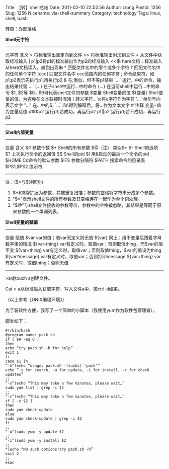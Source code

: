 Title: 【转】shell总结
Date: 2011-02-10 22:52:56
Author: zrong
Postid: 1256
Slug: 1256
Nicename: via-shell-summary
Category: technology
Tags: linux, shell, bash

转自：[乔部落格](http://joe.is-programmer.com/posts/17466.html)

**Shell元字符**

  ------------ --------------------------------------------------
  元字符       含义
  \>           将标准输出重定向到文件
  \>\>         将标准输出附加到文件
  \<           从文件中获取标准输入
  |            p1|p2将p1的标准输出作为p2的标准输入
  \<\<串       here文档：标准输入从here文档读入，直到出现串
  \*           匹配文件名中的零个或多个字符
  ?            匹配文件名中的任何单个字符
  [ccc]        匹配文件名中 ccc范围内的任何字符
  ;            命令结束符，如p1;p2表示先执行p1,再执行p2
  &            与;类似，但不等p1结束
  \`…\`        运行…中的命令，输出结果代替\`…\`
  (…)          在子shell中运行…中的命令
  {…}          在当前shell中运行…中的命令
  \$1, \$2等   \$0…\$9可代表shell文件的参数
  \$变量       Shell变量的值
  \${变量}     Shell变量的值，为避免在文本联接时混淆
  \\           转义字符，\\c将c字符作为字符
  '…'          单引号内表示文字
  "…"          在…中的\$, \`…\`,和\\得到解释后，将…作为文本文字
  \#           注释
  变量=值      为变量赋值
  p1&&p2       运行p1;若成功，再运行p2
  p1||p2       运行p1;若不成功，再运行p2
  ------------ --------------------------------------------------

**Shell内部变量<!--more-->**

  ------------- ----------------------------
  变量          含义
  \$\#          参数个数
  \$\*          Shell的所有参数
  \$@（注）     类似\$\*
  \$-           Shell的选项
  \$?           上次执行命令的返回值
  \$\$          Shell的pid
  \$!           用&启动的最后一个命令的pid
  \$HOME        Cd命令的默认参数
  \$IFS         参数分隔符
  \$PATH        搜索命令的目录表
  \$PS1,\$PS2   提示符
  ------------- ----------------------------

注：(\$\*与\$@区别)

1.  \$\*和\$@扩展为参数，并被重复扫描；参数的空格将字符串分成多个参数。
2.  "\$\*"表示shell文件的所有参数及其空格连在一起作为单个词处理。
3.  "\$@"与shell文件接收的参数等价，参数中的空格被忽略，其结果是等同于原来参数的一个单词列表。

**Shell变量的赋值**

  ----------------- ---------------------------------------------------------
  变量              赋值
  \$var             var的值；若var无定义则无值
  \${var}           同上；用于变量后跟着字母数字串的情况
  \${var-thing}     var有定义时，取值var；否则取值thing，而\$var的值不变
  \${var=thing}     var有定义时，取值var；否则取值thing，\$var的值设为thing
  \${var?message}   var有定义时，取值var；否则打印message
  \${var+thing}     var有定义时，取值thing；否则无值
  ----------------- ---------------------------------------------------------

\>a或touch a创建文件。

Cat \> a从标准输入获取字符，写入文件a中，按ctrl-d结束。

（以上参考《UNIX编程环境》）

为了装软件方便，我写了一个简单的小脚本（我使用yum作为软件包管理者）。

脚本如下：

``` {lang="BASH"}
#!/bin/bash
#program name: pack.sh
if [ $# -eq 0 ]
then
echo “try pach.sh -h for help”
exit 1
fi
case $1 in
“-h”)echo “usage: pack.sh -[suihc] ‘pack’”
echo “-s for search, -u for update, -i for install, -c for check updates”
;;
“-s”)echo “This may take a few minutes, please wait…”
sudo yum list | grep -i $2
;;
“-c”)echo “This may take a few minutes, please wait…”
if [ -z $2 ]
then
sudo yum check-update
else
sudo yum check-update | grep -i $2
fi
;;
“-u”)sudo yum -y update $2
;;
“-i”)sudo yum -y install $2
;;
*)echo “NO such options!try pach.sh -h”
exit 2
;;
esac
```
